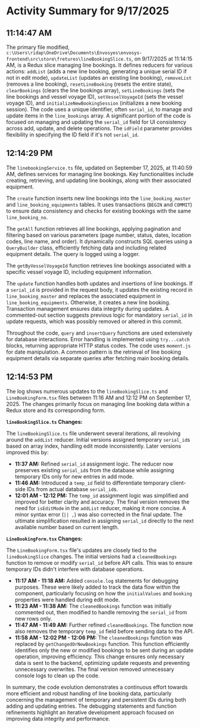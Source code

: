 # Activity Summary for 9/17/2025

## 11:14:47 AM
The primary file modified, `c:\Users\ridap\OneDrive\Documents\Envosyes\envosys-frontend\src\store\fretures\lineBookingSlice.ts`, on 9/17/2025 at 11:14:15 AM, is a Redux slice managing line bookings.  It defines reducers for various actions: `addList` (adds a new line booking, generating a unique serial ID if not in edit mode), `updateList` (updates an existing line booking), `removeList` (removes a line booking), `resetLineBooking` (resets the entire state), `clearBookings` (clears the line bookings array), `setLineBookings` (sets the line bookings and vessel voyage ID), `setVesselVoyageId` (sets the vessel voyage ID), and `initializeNewBookingSession` (initializes a new booking session).  The code uses a unique identifier, often `serial_id`, to manage and update items in the `line_bookings` array.  A significant portion of the code is focused on managing and updating the `serial_id` field for UI consistency across add, update, and delete operations.  The `idField` parameter provides flexibility in specifying the ID field if it's not `serial_id`.


## 12:14:29 PM
The `linebookingService.ts` file, updated on September 17, 2025, at 11:40:59 AM,  defines services for managing line bookings.  Key functionalities include creating, retrieving, and updating line bookings, along with their associated equipment.

The `create` function inserts new line bookings into the `line_booking_master` and `line_booking_equipments` tables. It uses transactions (`BEGIN` and `COMMIT`) to ensure data consistency and checks for existing bookings with the same `line_booking_no`.

The `getAll` function retrieves all line bookings, applying pagination and filtering based on various parameters (page number, status, dates, location codes, line name, and order).  It dynamically constructs SQL queries using a `QueryBuilder` class, efficiently fetching data and including related equipment details.  The query is logged using a logger.

The `getByVesselVoyageId` function retrieves line bookings associated with a specific vessel voyage ID, including equipment information.

The `update` function handles both updates and insertions of line bookings. If a `serial_id` is provided in the request body, it updates the existing record in `line_booking_master` and replaces the associated equipment in `line_booking_equipments`. Otherwise, it creates a new line booking. Transaction management ensures data integrity during updates.  A commented-out section suggests previous logic for mandatory `serial_id` in update requests, which was possibly removed or altered in this commit.

Throughout the code,  `query` and `insertQuery` functions are used extensively for database interactions.  Error handling is implemented using `try...catch` blocks, returning appropriate HTTP status codes.  The code uses `moment.js` for date manipulation. A common pattern is the retrieval of line booking equipment details via separate queries after fetching main booking details.


## 12:14:53 PM
The log shows numerous updates to the `lineBookingSlice.ts` and `LineBookingForm.tsx` files between 11:16 AM and 12:12 PM on September 17, 2025.  The changes primarily focus on managing line booking data within a Redux store and its corresponding form.

**`lineBookingSlice.ts` Changes:**

The `lineBookingSlice.ts` file underwent several iterations, all revolving around the `addList` reducer.  Initial versions assigned temporary `serial_id`s based on array index,  handling edit mode inconsistently. Later versions improved this by:

*   **11:37 AM:**  Refined `serial_id` assignment logic.  The reducer now preserves existing `serial_id`s from the database while assigning temporary IDs only for new entries in add mode.
*   **11:46 AM:** Introduced a `temp_id` field to differentiate temporary client-side IDs from actual database `serial_id`s.
*   **12:01 AM - 12:12 PM:** The `temp_id` assignment logic was simplified and improved for better clarity and accuracy. The final version removes the need for `isEditMode` in the `addList` reducer, making it more concise.  A minor syntax error (`|| ,`) was also corrected in the final update.  The ultimate simplification resulted in assigning `serial_id` directly to the next available number based on current length.



**`LineBookingForm.tsx` Changes:**

The `LineBookingForm.tsx` file's updates are closely tied to the `lineBookingSlice` changes.  The initial versions had a `cleanedBookings` function to remove or modify `serial_id` before API calls.  This was to ensure temporary IDs didn't interfere with database operations.

*   **11:17 AM - 11:18 AM:**  Added `console.log` statements for debugging purposes. These were likely added to track the data flow within the component, particularly focusing on how the `initialValues` and `booking` properties were handled during edit mode.
*   **11:23 AM - 11:38 AM:** The `cleanedBookings` function was initially commented out, then modified to handle removing the `serial_id` from new rows only.
*   **11:47 AM - 11:49 AM:** Further refined `cleanedBookings`. The function now also removes the temporary `temp_id` field before sending data to the API.
*   **11:58 AM - 12:02 PM - 12:06 PM:** The  `cleanedBookings` function was replaced by  `getChangedOrNewBookings` function. This function efficiently identifies only the new or modified bookings to be sent during an update operation, improving efficiency. This change ensures only necessary data is sent to the backend, optimizing update requests and preventing unnecessary overwrites.  The final version removed unnecessary console logs to clean up the code.

In summary, the code evolution demonstrates a continuous effort towards more efficient and robust handling of line booking data, particularly concerning the management of temporary and persistent IDs during both adding and updating entries.  The debugging statements and function refinements highlight an iterative development approach focused on improving data integrity and performance.
